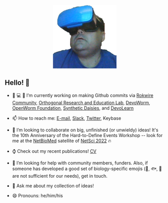 <p align="center">
<img HEIGHT = 200 WIDTH = 200 src="https://github.com/balicea/balicea/blob/master/nu17btiu_400x400.jpg"><BR>
</p>
  <H2>Hello! 👋 </H2>

- 🏡 :computer: :microscope: I’m currently working on making Github commits via [Rokwire Community](https://github.com/rokwire/rokwire-community), [Orthogonal Research and Education Lab](https://github.com/Orthogonal-Research-Lab), [DevoWorm](https://github.com/devoworm), [OpenWorm Foundation](https://github.com/openworm), [Synthetic Daisies](https://github.com/synthetic-daisies), and [DevoLearn](https://github.com/DevoLearn)

- 📫 How to reach me: [E-mail](mailto:bradly.alicea@outlook.com), [Slack](http://orthogonal-research.slack.com), [Twitter](http://www.twitter.com/balicea1), Keybase

- 👯 I’m looking to collaborate on big, unfinished (or unwieldy) ideas! It's the 10th Anniversary of the Hard-to-Define Events Workshop -- look for me at the [NetBioMed](https://sites.google.com/channing.harvard.edu/netbiomed2022) satellite of [NetSci 2022](https://netsci2022.net/) 🔥

- :watch: Check out my recent publications! [CV](https://balicea.github.io/CV.html)

- 🤔 I’m looking for help with community members, funders. Also, if someone has developed a good set of biology-specific emojis (:snail:, :fish:, :hatching_chick: are not sufficient for our needs), get in touch.

- :volcano: Ask me about my collection of ideas!

- 😄 Pronouns: he/him/his

<!--
**balicea/balicea** is a ✨ _special_ ✨ repository because its `README.md` (this file) appears on your GitHub profile.

Here are some ideas to get you started:


- 🌱 I’m currently learning ...


- ⚡ Fun fact: ...
--> 
